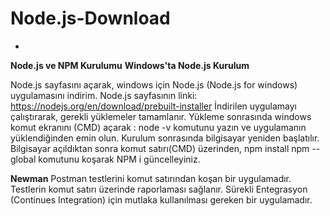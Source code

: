 # Node.js-Download

*
****Node.js ve NPM Kurulumu****
****Windows'ta Node.js Kurulum****

Node.js sayfasını açarak, windows için Node.js (Node.js for windows) uygulamasını indirim. Node.js sayfasının linki: https://nodejs.org/en/download/prebuilt-installer
İndirilen uygulamayı çalıştırarak, gerekli yüklemeler tamamlanır.
Yükleme sonrasında windows komut ekranını (CMD) açarak : node -v komutunu yazın ve uygulamanın yüklendiğinden emin olun. 
Kurulum sonrasında bilgisayar yeniden başlatılır.
Bilgisayar açıldıktan sonra komut satırı(CMD) üzerinden, npm install npm --global komutunu koşarak NPM i güncelleyiniz.


****Newman****
Postman testlerini komut satırından koşan bir uygulamadır.
Testlerin komut satırı üzerinde raporlaması sağlanır.
Sürekli Entegrasyon (Continues Integration) için mutlaka kullanılması gereken bir uygulamadır.





